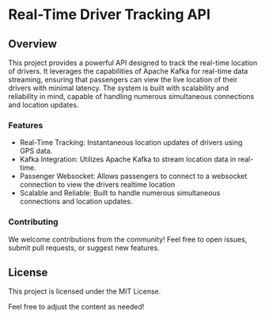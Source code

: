 # Real-Time Driver Tracking API

## Overview

This project provides a powerful API designed to track the real-time location of drivers. It leverages the capabilities of Apache Kafka for real-time data streaming, ensuring that passengers can view the live location of their drivers with minimal latency. The system is built with scalability and reliability in mind, capable of handling numerous simultaneous connections and location updates.

### Features

  - Real-Time Tracking: Instantaneous location updates of drivers using GPS data.
  - Kafka Integration: Utilizes Apache Kafka to stream location data in real-time.
  - Passenger Websocket: Allows passengers to connect to a websocket connection to view the drivers realtime location
  - Scalable and Reliable: Built to handle numerous simultaneous connections and location updates.

### Contributing

We welcome contributions from the community! Feel free to open issues, submit pull requests, or suggest new features.

## License

This project is licensed under the MIT License.

Feel free to adjust the content as needed!
